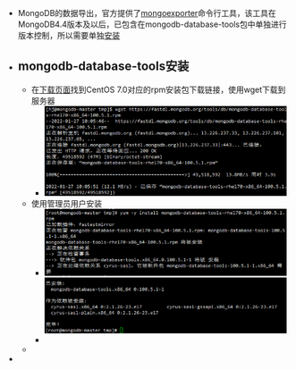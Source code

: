 - MongoDB的数据导出，官方提供了[mongoexporter](https://docs.mongodb.com/database-tools/mongoexport/)命令行工具，该工具在MongoDB4.4版本及以后，已包含在mongodb-database-tools包中单独进行版本控制，所以需要单独[安装](https://docs.mongodb.com/database-tools/installation/installation-linux/)
- ## mongodb-database-tools安装
	- 在[下载页面](https://www.mongodb.com/try/download/database-tools?tck=docs_databasetools)找到CentOS 7.0对应的rpm安装包下载链接，使用wget下载到服务器
		- ![image.png](../assets/image_1643249429238_0.png)
	- 使用管理员用户安装
		- ![image.png](../assets/image_1643249579582_0.png)
		  ![image.png](../assets/image_1643249595934_0.png)
		-
	-
-